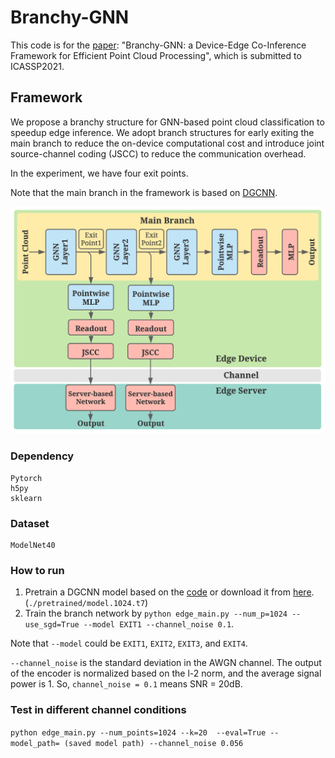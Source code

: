 # Branchy-GNN

This code is for the [paper](https://arxiv.org/abs/2006.02166): "Branchy-GNN: a Device-Edge Co-Inference Framework for Efficient Point Cloud Processing", which is submitted to ICASSP2021.



## Framework

We propose a branchy structure for GNN-based point cloud classification to speedup edge inference. We adopt branch structures for early exiting the main branch to reduce the on-device computational cost and introduce joint source-channel coding (JSCC) to reduce the communication overhead.

In the experiment, we have four exit points.

Note that the main branch in the framework is based on [DGCNN](https://github.com/WangYueFt/dgcnn).

<img src="./Branchy_GNN_Framework.png" width="600px" />




### Dependency

```
Pytorch
h5py
sklearn
```



### Dataset

```
ModelNet40
```





### How to run

1. Pretrain a DGCNN model based on the [code](https://github.com/WangYueFt/dgcnn/tree/master/pytorch) or download it from [here](https://github.com/WangYueFt/dgcnn/tree/master/pytorch/pretrained). (``./pretrained/model.1024.t7``)
2. Train the branch network by ``python edge_main.py --num_p=1024 --use_sgd=True --model EXIT1 --channel_noise 0.1``. 

Note that ``--model`` could be ``EXIT1``, ``EXIT2``, ``EXIT3``, and ``EXIT4``.

``--channel_noise`` is the standard deviation in the AWGN channel. The output of the encoder is normalized based on the l-2 norm, and the average signal power is 1.
So, ``channel_noise = 0.1`` means SNR = 20dB.

### Test in different channel conditions
``python edge_main.py --num_points=1024 --k=20  --eval=True --model_path= (saved model path) --channel_noise 0.056``


